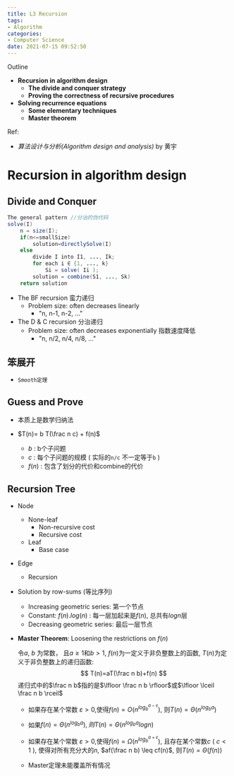 ```yaml
---
title: L3 Recursion
tags: 
- Algorithm
categories: 
- Computer Science
date: 2021-07-15 09:52:50
---
```



Outline

* **Recursion in algorithm design**
  * **The divide and conquer strategy**
  * **Proving the correctness of recursive procedures**
* **Solving recurrence equations**
  * **Some elementary techniques**
  * **Master theorem**

Ref:

* *算法设计与分析(Algorithm design and analysis)* by 黄宇

<!--more-->

# Recursion in algorithm design

## Divide and Conquer

```java
The general pattern //分治的伪代码
solve(I)
	n = size(I);
	if(n<=smallSize)
		solution=directlySolve(I)
	else
		divide I into I1, ..., Ik;
		for each i ∈ {1, ..., k}
			Si = solve( Ii );
		solution = combine(S1, ..., Sk)
	return solution
```

* The  BF recursion  蛮力递归
  * Problem size: often decreases linearly
    * "n, n-1, n-2, ..."
* The D & C recursion 分治递归
  * Problem size: often decreases exponentially 指数速度降低
    * "n, n/2, n/4, n/8, ..."



## 笨展开

* `Smooth定理`

## Guess and Prove

* 本质上是数学归纳法

* $T(n)= b T(\frac n c) + f(n)$
  * $b$​ : b个子问题
  * $c$​ : 每个子问题的规模 (  实际的`n/c` 不一定等于`b` )
  *   $f(n)$​ :  包含了划分的代价和combine的代价

## Recursion  Tree

* Node
  * None-leaf
    * Non-recursive cost
    * Recursive cost
  * Leaf
    * Base case
  
* Edge
  * Recursion
  
* Solution by row-sums  (等比序列)
  * Increasing geometric series: 第一个节点
  * Constant: $f(n) . log(n)$ : 每一层加起来是$f(n)$, 总共有$logn$​层
  * Decreasing geometric series: 最后一层节点
  
* **Master Theorem**: Loosening the restrictions on $f(n)$

  令$a$, $b$ 为常数， 且$a \geq1$​和$b>1$, $f(n)$为一定义于非负整数上的函数, $T(n)$为定义于非负整数上的递归函数:
  $$
  T(n)=aT(\frac n b)+f(n)
  $$
  递归式中的$\frac n b$指的是$\lfloor \frac n b  \rfloor$或$\lfloor \lceil \frac n b  \rceil$

  * 如果存在某个常数 $\varepsilon>0$,使得$f(n)=O(n^{log_b^{a-\varepsilon}})$, 则$T(n)=\Theta(n^{log_b a})$​
  * 如果$f(n)=\Theta(n^{log_b a}), 则$$T(n)=\Theta(n^{log_b a}logn)$​
  * 如果存在某个常数 $\varepsilon>0$​​,使得$f(n)=\Omega(n^{log_b^{a+\varepsilon}})$​​, 且存在某个常数$c$​ ( $c<1$​ ), 使得对所有充分大的$n$​, $af(\frac n b) \leq cf(n)$​, 则$T(n)=\Theta(f(n))$​​

  * Master定理未能覆盖所有情况

 
